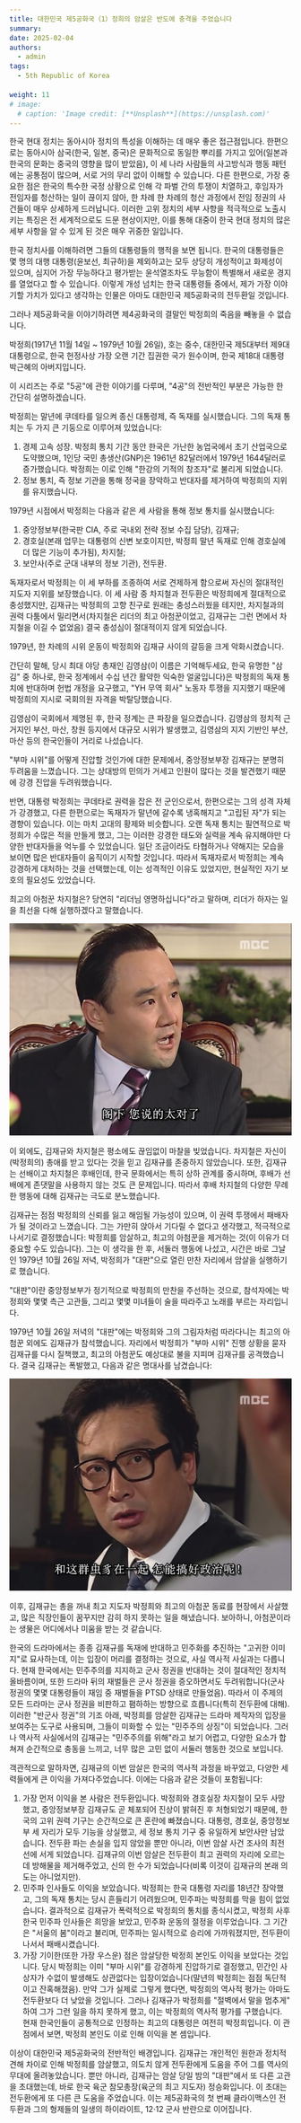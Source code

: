 ```yaml
---
title: 대한민국 제5공화국（1）정희의 암살은 반도에 충격을 주었습니다
summary: 
date: 2025-02-04
authors:
  - admin
tags:
  - 5th Republic of Korea

weight: 11
# image:
  # caption: 'Image credit: [**Unsplash**](https://unsplash.com)'
---
```


한국 현대 정치는 동아시아 정치의 특성을 이해하는 데 매우 좋은 접근점입니다. 한편으로는 동아시아 삼국(한국, 일본, 중국)은 문화적으로 동일한 뿌리를 가지고 있어(일본과 한국의 문화는 중국의 영향을 많이 받았음), 이 세 나라 사람들의 사고방식과 행동 패턴에는 공통점이 많으며, 서로 거의 무리 없이 이해할 수 있습니다. 다른 한편으로, 가장 중요한 점은 한국의 특수한 국정 상황으로 인해 각 파벌 간의 투쟁이 치열하고, 후임자가 전임자를 청산하는 일이 끊이지 않아, 한 차례 한 차례의 청산 과정에서 전임 정권의 사건들이 매우 상세하게 드러납니다. 이러한 고위 정치의 세부 사항을 적극적으로 노출시키는 특징은 전 세계적으로도 드문 현상이지만, 이를 통해 대중이 한국 현대 정치의 많은 세부 사항을 알 수 있게 된 것은 매우 귀중한 일입니다.

한국 정치사를 이해하려면 그들의 대통령들의 행적을 보면 됩니다. 한국의 대통령들은 몇 명의 대행 대통령(윤보선, 최규하)을 제외하고는 모두 상당히 개성적이고 화제성이 있으며, 심지어 가장 무능하다고 평가받는 윤석열조차도 무능함이 특별해서 새로운 경지를 열었다고 할 수 있습니다. 이렇게 개성 넘치는 한국 대통령들 중에서, 제가 가장 이야기할 가치가 있다고 생각하는 인물은 아마도 대한민국 제5공화국의 전두환일 것입니다.

그러나 제5공화국을 이야기하려면 제4공화국의 결말인 박정희의 죽음을 빼놓을 수 없습니다.

박정희(1917년 11월 14일 ~ 1979년 10월 26일), 호는 중수, 대한민국 제5대부터 제9대 대통령으로, 한국 헌정사상 가장 오랜 기간 집권한 국가 원수이며, 한국 제18대 대통령 박근혜의 아버지입니다.

이 시리즈는 주로 "5공"에 관한 이야기를 다루며, "4공"의 전반적인 부분은 가능한 한 간단히 설명하겠습니다.

박정희는 말년에 쿠데타를 일으켜 종신 대통령제, 즉 독재를 실시했습니다. 그의 독재 통치는 두 가지 큰 기둥으로 이루어져 있었습니다:

1. 경제 고속 성장. 박정희 통치 기간 동안 한국은 가난한 농업국에서 초기 산업국으로 도약했으며, 1인당 국민 총생산(GNP)은 1961년 82달러에서 1979년 1644달러로 증가했습니다. 박정희는 이로 인해 "한강의 기적의 창조자"로 불리게 되었습니다.
2. 정보 통치, 즉 정보 기관을 통해 정국을 장악하고 반대자를 제거하여 박정희의 지위를 유지했습니다.

1979년 시점에서 박정희는 다음과 같은 세 사람을 통해 정보 통치를 실시했습니다:

1. 중앙정보부(한국판 CIA, 주로 국내외 전략 정보 수집 담당), 김재규;
2. 경호실(본래 업무는 대통령의 신변 보호이지만, 박정희 말년 독재로 인해 경호실에 더 많은 기능이 추가됨), 차지철;
3. 보안사(주로 군대 내부의 정보 기관), 전두환.

독재자로서 박정희는 이 세 부하를 조종하여 서로 견제하게 함으로써 자신의 절대적인 지도자 지위를 보장했습니다. 이 세 사람 중 차지철과 전두환은 박정희에게 절대적으로 충성했지만, 김재규는 박정희의 고향 친구로 원래는 충성스러웠을 테지만, 차지철과의 권력 다툼에서 밀리면서(차지철은 리더의 최고 아첨꾼이었고, 김재규는 그런 면에서 차지철을 이길 수 없었음) 결국 충성심이 절대적이지 않게 되었습니다.

1979년, 한 차례의 시위 운동이 박정희와 김재규 사이의 갈등을 크게 악화시켰습니다.

간단히 말해, 당시 최대 야당 총재인 김영삼(이 이름은 기억해두세요, 한국 유명한 "삼김" 중 하나로, 한국 정계에서 수십 년간 활약한 익숙한 얼굴입니다)은 박정희의 독재 통치에 반대하며 헌법 개정을 요구했고, "YH 무역 회사" 노동자 투쟁을 지지했기 때문에 박정희의 지시로 국회의원 자격을 박탈당했습니다.

김영삼이 국회에서 제명된 후, 한국 정계는 큰 파장을 일으켰습니다. 김영삼의 정치적 근거지인 부산, 마산, 창원 등지에서 대규모 시위가 발생했고, 김영삼의 지지 기반인 부산, 마산 등의 한국인들이 거리로 나섰습니다.

"부마 시위"를 어떻게 진압할 것인가에 대한 문제에서, 중앙정보부장 김재규는 분명히 두려움을 느꼈습니다. 그는 상대방의 민의가 거세고 인원이 많다는 것을 발견했기 때문에 강경 진압을 두려워했습니다.

반면, 대통령 박정희는 쿠데타로 권력을 잡은 전 군인으로서, 한편으로는 그의 성격 자체가 강경했고, 다른 한편으로는 독재자가 말년에 갈수록 냉혹해지고 "고립된 자"가 되는 경향이 있습니다. 이는 마치 고대의 황제와 비슷합니다. 오랜 독재 통치는 필연적으로 박정희가 수많은 적을 만들게 했고, 그는 이러한 강경한 태도와 실력을 계속 유지해야만 다양한 반대자들을 억누를 수 있었습니다. 일단 조금이라도 타협하거나 약해지는 모습을 보이면 많은 반대자들이 움직이기 시작할 것입니다. 따라서 독재자로서 박정희는 계속 강경하게 대처하는 것을 선택했는데, 이는 성격적인 이유도 있었지만, 현실적인 자기 보호의 필요성도 있었습니다.

최고의 아첨꾼 차지철은? 당연히 "리더님 영명하십니다"라고 말하며, 리더가 하자는 일을 최선을 다해 실행하겠다고 말했습니다.

![](czc.jpg)

이 외에도, 김재규와 차지철은 평소에도 끊임없이 마찰을 빚었습니다. 차지철은 자신이 (박정희의) 총애를 받고 있다는 것을 믿고 김재규를 존중하지 않았습니다. 또한, 김재규는 선배이고 차지철은 후배인데, 한국 문화에서는 특히 상하 관계를 중시하며, 후배가 선배에게 존댓말을 사용하지 않는 것도 큰 문제입니다. 따라서 후배 차지철의 다양한 무례한 행동에 대해 김재규는 극도로 분노했습니다.

김재규는 점점 박정희의 신뢰를 잃고 해임될 가능성이 있으며, 이 권력 투쟁에서 패배자가 될 것이라고 느꼈습니다. 그는 가만히 앉아서 기다릴 수 없다고 생각했고, 적극적으로 나서기로 결정했습니다: 박정희를 암살하고, 최고의 아첨꾼을 제거하는 것(이 이유가 더 중요할 수도 있습니다). 그는 이 생각을 한 후, 서둘러 행동에 나섰고, 시간은 바로 그날인 1979년 10월 26일 저녁, 박정희가 "대판"으로 열린 만찬 자리에서 암살을 실행하기로 했습니다.

"대판"이란 중앙정보부가 정기적으로 박정희의 만찬을 주선하는 것으로, 참석자에는 박정희와 몇몇 측근 고관들, 그리고 몇몇 미녀들이 술을 따라주고 노래를 부르는 자리입니다.

1979년 10월 26일 저녁의 "대판"에는 박정희와 그의 그림자처럼 따라다니는 최고의 아첨꾼 외에도 김재규가 참석했습니다. 자리에서 박정희가 "부마 시위" 진행 상황을 묻자 김재규를 다시 질책했고, 최고의 아첨꾼도 예상대로 불을 지피며 김재규를 공격했습니다. 결국 김재규는 폭발했고, 다음과 같은 명대사를 남겼습니다:

![](cz.jpg)

이후, 김재규는 총을 꺼내 최고 지도자 박정희와 최고의 아첨꾼 동료를 현장에서 사살했고, 많은 직장인들이 꿈꾸지만 감히 하지 못하는 일을 해냈습니다. 보아하니, 아첨꾼이라는 생물은 어디에서나 미움을 받는 것 같습니다.

한국의 드라마에서는 종종 김재규를 독재에 반대하고 민주화를 추진하는 "고귀한 이미지"로 묘사하는데, 이는 입장이 머리를 결정하는 것으로, 사실 역사적 사실과는 다릅니다. 현재 한국에서는 민주주의를 지지하고 군사 정권을 반대하는 것이 절대적인 정치적 올바름이며, 또한 드라마 뒤의 재벌들은 군사 정권을 증오하면서도 두려워합니다(군사 정권의 몇몇 대통령들이 재임 중 재벌들을 PTSD 상태로 만들었음). 따라서 이 주제의 모든 드라마는 군사 정권을 비판하고 폄하하는 방향으로 흐릅니다(특히 전두환에 대해). 이러한 "반군사 정권"의 기조 아래, 박정희를 암살한 김재규는 드라마 제작자의 입장을 보여주는 도구로 사용되며, 그들이 미화할 수 있는 "민주주의 상징"이 되었습니다. 그러나 역사적 사실에서의 김재규는 "민주주의를 위해"라고 보기 어렵고, 다양한 요소가 합쳐져 순간적으로 충동을 느끼고, 너무 많은 고민 없이 서둘러 행동한 것으로 보입니다.

객관적으로 말하자면, 김재규의 이번 암살은 한국의 역사적 과정을 바꾸었고, 다양한 세력들에게 큰 이익을 가져다주었습니다. 이에는 다음과 같은 것들이 포함됩니다:

1. 가장 먼저 이익을 본 사람은 전두환입니다. 박정희와 경호실장 차지철이 모두 사망했고, 중앙정보부장 김재규도 곧 체포되어 진상이 밝혀진 후 처형되었기 때문에, 한국의 고위 권력 기구는 순간적으로 큰 혼란에 빠졌습니다. 대통령, 경호실, 중앙정보부 세 자리가 모두 기능을 상실했고, 세 정보 통치 기구 중 유일하게 보안사만 남았습니다. 전두환 파는 손실을 입지 않았을 뿐만 아니라, 이번 암살 사건 조사의 최전선에 서게 되었습니다. 김재규의 이번 암살은 전두환이 최고 권력의 자리에 오르는 데 방해물을 제거해주었고, 신의 한 수가 되었습니다(비록 이것이 김재규의 본래 의도는 아니었지만).
2. 민주파 인사들도 이익을 보았습니다. 박정희는 한국 대통령 자리를 18년간 장악했고, 그의 독재 통치는 당시 흔들리기 어려웠으며, 민주파는 박정희를 막을 힘이 없었습니다. 결과적으로 김재규가 폭력적으로 박정희의 통치를 종식시켰고, 박정희 사후 한국 민주파 인사들은 희망을 보았고, 민주화 운동의 절정을 이루었습니다. 그 기간은 "서울의 봄"이라고 불리며, 민주파는 일시적으로 승리에 가까워졌지만, 전두환이 나서서 패배시켰습니다.
3. 가장 기이한(또한 가장 우스운) 점은 암살당한 박정희 본인도 이익을 보았다는 것입니다. 당시 박정희는 이미 "부마 시위"를 강경하게 진압하기로 결정했고, 민간인 사상자가 수없이 발생해도 상관없다는 입장이었습니다(말년의 박정희는 점점 독단적이고 잔혹해졌음). 만약 그가 실제로 그렇게 했다면, 박정희의 역사적 평가는 아마도 전두환보다 더 낮았을 것입니다. 그러나 김재규가 박정희를 "절벽에서 말을 멈추게" 하여 그가 그런 일을 하지 못하게 했고, 이는 박정희의 역사적 평가를 구했습니다. 현재 한국인들이 공통적으로 인정하는 최고의 대통령은 여전히 박정희입니다. 이 관점에서 보면, 박정희 본인도 이로 인해 이익을 본 셈입니다.

이상이 대한민국 제5공화국의 전반적인 배경입니다. 김재규는 개인적인 원한과 정치적 견해 차이로 인해 박정희를 암살했고, 의도치 않게 전두환에게 도움을 주어 그를 역사의 무대에 올려놓았습니다. 뿐만 아니라, 김재규는 암살 당일 밤의 "대판"에서 또 다른 고관을 초대했는데, 바로 한국 육군 참모총장(육군의 최고 지도자) 정승화입니다. 이 초대는 전두환에게 또 다른 큰 도움을 주었습니다. 이는 제5공화국의 첫 번째 클라이맥스인 전두환과 그의 형제들의 일생의 하이라이트, 12·12 군사 반란으로 이어집니다.
